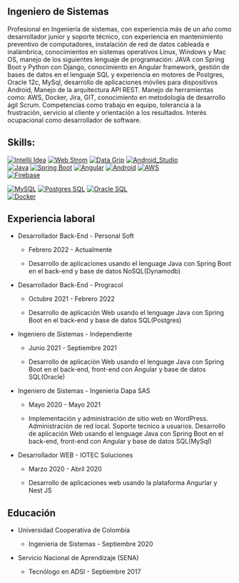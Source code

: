 ## Ingeniero de Sistemas
Profesional en Ingeniería de sistemas, con experiencia más de un año como desarrollador junior y
soporte técnico, con experiencia en mantenimiento preventivo de computadores, instalación de
red de datos cableada e inalámbrica, conocimientos en sistemas operativos Linux, Windows y Mac
OS, manejo de los siguientes lenguaje de programación: JAVA con Spring Boot y Python con
Django, conocimiento en Angular framework, gestión de bases de datos en el lenguaje SQL y
experiencia en motores de Postgres, Oracle 12c, MySql, desarrollo de aplicaciones móviles para
dispositivos Android, Manejo de la arquitectura API REST. Manejo de herramientas como: AWS,
Docker, Jira, GIT, conocimiento en metodología de desarrollo ágil Scrum. Competencias como
trabajo en equipo, tolerancia a la frustración, servicio al cliente y orientación a los resultados. Interés
ocupacional como desarrollador de software.

## Skills:
[![Intellij Idea](https://img.shields.io/badge/Intellij%20Idea-white?style=for-the-badge&logo=intellijidea&logoColor=white&labelColor=101010)]()
[![Web Strom](https://img.shields.io/badge/Web%20Storm-white?style=for-the-badge&logo=webstorm&logoColor=white&labelColor=101010)]()
[![Data Grip](https://img.shields.io/badge/Data%20Grip-white?style=for-the-badge&logo=datagrip&logoColor=white&labelColor=101010)]()
[![Android_Studio](https://img.shields.io/badge/Android_Studio-3DDC84?style=for-the-badge&logo=android-studio&logoColor=white&labelColor=101010)]()
</br>
[![Java](https://img.shields.io/badge/Java-white?style=for-the-badge&logo=java&logoColor=white&labelColor=FF0000)]()
[![Spring Boot](https://img.shields.io/badge/Spring%20Boot-white?style=for-the-badge&logo=spring&logoColor=white&labelColor=47A248)]()
[![Angular](https://img.shields.io/badge/Angular-FF0000?style=for-the-badge&logo=angular&logoColor=white&labelColor=101010)]()
[![Android](https://img.shields.io/badge/Android-3DDC84?style=for-the-badge&logo=android&logoColor=white&labelColor=101010)]()
[![AWS](https://img.shields.io/badge/AWS-232F3E?style=for-the-badge&logo=amazon-aws&logoColor=white&labelColor=101010)]()
</br>
[![Firebase](https://img.shields.io/badge/Firebase-FFCA28?style=for-the-badge&logo=firebase&logoColor=white&labelColor=101010)]()
<!-- [![MongoDB](https://img.shields.io/badge/MongoDB-47A248?style=for-the-badge&logo=mongodb&logoColor=white&labelColor=101010)]() -->
[![MySQL](https://img.shields.io/badge/MySQL-4479A1?style=for-the-badge&logo=mysql&logoColor=white&labelColor=101010)]()
[![Postgres SQL](https://img.shields.io/badge/PostgresSQL-white?style=for-the-badge&logo=postgresql&logoColor=white&labelColor=4285F4)]()
[![Oracle SQL](https://img.shields.io/badge/Oracle%20SQL-white?style=for-the-badge&logo=oracle&logoColor=white&labelColor=FF0000)]()
</br>
[![Docker](https://img.shields.io/badge/Docker-white?style=for-the-badge&logo=docker&logoColor=white&labelColor=blue)]()


## Experiencia laboral
- Desarrollador Back-End - Personal Soft

  - Febrero 2022 - Actualmente

  - Desarrollo de aplicaciones usando el lenguage Java con Spring Boot en el back-end y base de
datos NoSQL(Dynamodb)

- Desarrollador Back-End - Progracol
  - Octubre 2021 - Febrero 2022
  
  - Desarrollo de aplicación Web usando el lenguage Java con Spring Boot en el back-end y base de
datos SQL(Postgres)

- Ingeniero de Sistemas - Independiente

  - Junio 2021 - Septiembre 2021
 
  - Desarrollo de aplicación Web usando el lenguage Java con Spring Boot en el back-end, front-end
con Angular y base de datos SQL(Oracle)

- Ingeniero de Sistemas - Ingenieria Dapa SAS
  - Mayo 2020 - Mayo 2021
  
  - Implementación y administración de sitio web en WordPress. Administración de red local. Soporte
tecnico a usuarios. Desarrollo de aplicación Web usando el lenguage Java con Spring Boot en el
back-end, front-end con Angular y base de datos SQL(MySql)

- Desarrollador WEB - IOTEC Soluciones

  - Marzo 2020 - Abril 2020

  - Desarrollo de aplicaciones web usando la plataforma Angurlar y Nest JS

## Educación
- Universidad Cooperativa de Colombia

  - Ingenieria de Sistemas - Septiembre 2020

- Servicio Nacional de Aprendizaje (SENA)

  - Tecnólogo en ADSI - Septiembre 2017

<!--
**nestoragredoyanten/nestoragredoyanten** is a ✨ _special_ ✨ repository because its `README.md` (this file) appears on your GitHub profile.

Here are some ideas to get you started:

- 🔭 I’m currently working on ...
- 🌱 I’m currently learning ...
- 👯 I’m looking to collaborate on ...
- 🤔 I’m looking for help with ...
- 💬 Ask me about ...
- 📫 How to reach me: ...
- 😄 Pronouns: ...
- ⚡ Fun fact: ...
-->
